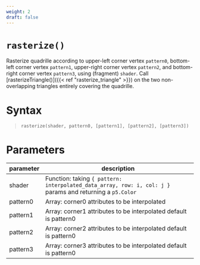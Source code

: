 ```yaml
---
weight: 2
draft: false
---
```


# `rasterize()`

Rasterize quadrille according to upper-left corner vertex `pattern0`, bottom-left corner vertex `pattern1`, upper-right corner vertex `pattern2`, and bottom-right corner vertex `pattern3`,  using (fragment) `shader`. Call [rasterizeTriangle()]({{< ref "rasterize_triangle" >}}) on the two non-overlapping triangles entirely covering the quadrille.

# Syntax

> `rasterize(shader, pattern0, [pattern1], [pattern2], [pattern3])`

# Parameters

| parameter | description                                                                                               |
|-----------|-----------------------------------------------------------------------------------------------------------|
| shader    | Function: taking `{ pattern: interpolated_data_array, row: i, col: j }` params and returning a `p5.Color` |
| pattern0  | Array: corner0 attributes to be interpolated                                                              |
| pattern1  | Array: corner1 attributes to be interpolated default is pattern0                                          |
| pattern2  | Array: corner2 attributes to be interpolated default is pattern0                                          |
| pattern3  | Array: corner3 attributes to be interpolated default is pattern0                                          |